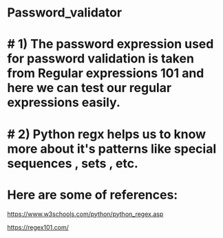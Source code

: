 # Password_validator

# # 1) The password expression used for password validation is taken from Regular expressions 101 and here we can test our regular expressions easily.

# # 2) Python regx helps us to know more about it's patterns like special sequences , sets , etc.

# Here are some of references:
https://www.w3schools.com/python/python_regex.asp

https://regex101.com/

